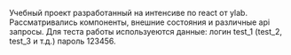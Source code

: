 Учебный проект разработанный на интенсиве по react от ylab. Рассматривались компоненты, внешние состояния и различные api запросы. Для теста работы используеются данные: логин test_1 (test_2, test_3 и т.д.) пароль 123456.
